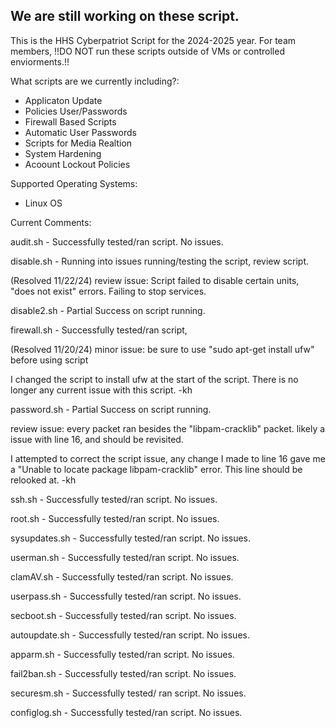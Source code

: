 
We are still working on these script. 
-
This is the HHS Cyberpatriot Script for the 2024-2025 year. 
For team members, !!DO NOT run these scripts outside of VMs or controlled enviorments.!!

What scripts are we currently including?:

- Applicaton Update
- Policies User/Passwords
- Firewall Based Scripts
- Automatic User Passwords
- Scripts for Media Realtion
- System Hardening
- Acoount Lockout Policies

Supported Operating Systems:

- Linux OS


Current Comments:

audit.sh - Successfully tested/ran script. No issues.

disable.sh - Running into issues running/testing the script, review script.

(Resolved 11/22/24) review issue: Script failed to disable certain units, "does not exist" errors. Failing to stop services.

disable2.sh - Partial Success on script running.

firewall.sh - Successfully tested/ran script, 

(Resolved 11/20/24) minor issue: be sure to use "sudo apt-get install ufw" before using script

I changed the script to install ufw at the start of the script. There is no longer any current issue with this script. -kh

password.sh - Partial Success on script running. 

review issue: every packet ran besides the "libpam-cracklib" packet. likely a issue with line 16, and should be revisited.

I attempted to correct the script issue, any change I made to line 16 gave me a "Unable to locate package libpam-cracklib" error. This line should be relooked at. -kh

ssh.sh - Successfully tested/ran script. No issues.

root.sh - Successfully tested/ran script. No issues.

sysupdates.sh - Successfully tested/ran script. No issues.

userman.sh - Successfully tested/ran script. No issues.

clamAV.sh - Successfully tested/ran script. No issues.

userpass.sh - Successfully tested/ran script. No issues.

secboot.sh - Successfully tested/ran script. No issues.

autoupdate.sh - Successfully tested/ran script. No issues.

apparm.sh - Successfully tested/ran script. No issues.

fail2ban.sh - Successfully tested/ran script. No issues.

securesm.sh - Successfully tested/ ran script. No issues.

configlog.sh - Successfully tested/ran script. No issues.

